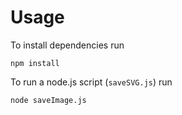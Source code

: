 # Usage

To install dependencies run

```
npm install
```

To run a node.js script (`saveSVG.js`) run

```
node saveImage.js
```
